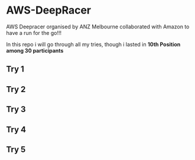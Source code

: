 []()

# AWS-DeepRacer
AWS Deepracer organised by ANZ Melbourne collaborated with Amazon to have a run for the go!!!

In this repo i will go through all my tries, though i lasted in **10th Position among 30 participants**

## Try 1



## Try 2



## Try 3



## Try 4




## Try 5

